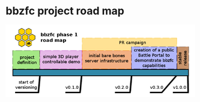 # bbzfc project road map

![bbzfc road map phase 1](../assets/images/bbzfc-road-map-phase-1.png "bbzfc road map phase 1")
